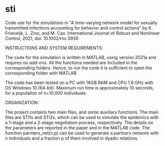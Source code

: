 # sti

Code use for the simulations in "A time-varying network model for sexually transmitted infections accounting for behavior and control actions" by K. Frieswijk, L. Zino, and M. Cao. International Journal of Robust and Nonlinear Control, 2021, doi: 10.1002/rnc.5930

INSTRUCTIONS AND SYSTEM REQUIREMENTS:

The code for the simulation is written in MATLAB, using version 2021a and requires no add-ons. All the functions needed are included in the corresponding folders. Hence, to run the code it is sufficient to open the corresponding folder with MATLAB.

The code has been tested on a PC with 16GB RAM and CPU 1.9 GHz with OS Windows 10 (64-bit). Maximum run time is approximately 10 seconds, for a population of n=10,000 individuals.

ORGANIZATION:

The project contains two main files, and some auxiliary functions. The main files are STI1s and STI2s, which can be used to simulate the epidemics with a 1-stage and a 2-stage negotiation process, respectively. The details on the parameters are reported in the paper and in the MATLAB code. The function parnters_net(n,p) can be used to generate a partners network with n individuals and a fraction p of them involved in dyadic relations.
